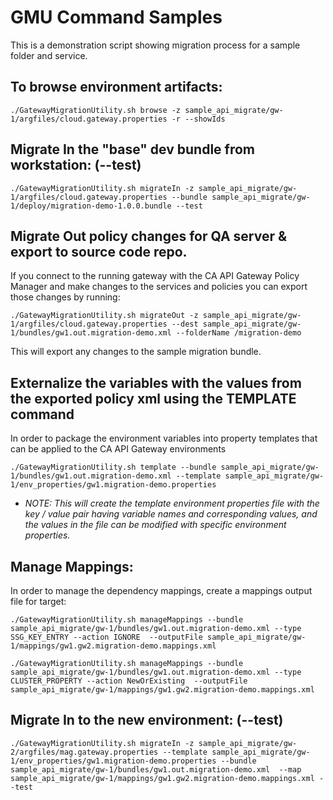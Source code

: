 # GMU Command Samples 
This is a demonstration script showing migration process for a sample folder and service.

## To browse environment artifacts:

`./GatewayMigrationUtility.sh browse -z sample_api_migrate/gw-1/argfiles/cloud.gateway.properties -r --showIds`

## Migrate In the "base" dev bundle from workstation: (--test)

`./GatewayMigrationUtility.sh migrateIn -z sample_api_migrate/gw-1/argfiles/cloud.gateway.properties --bundle sample_api_migrate/gw-1/deploy/migration-demo-1.0.0.bundle --test`

## Migrate Out policy changes for QA server & export to source code repo.
If you connect to the running gateway with the CA API Gateway Policy Manager and make changes to the services and policies you can export those changes by running:

`./GatewayMigrationUtility.sh migrateOut -z sample_api_migrate/gw-1/argfiles/cloud.gateway.properties --dest sample_api_migrate/gw-1/bundles/gw1.out.migration-demo.xml --folderName /migration-demo`

This will export any changes to the sample migration bundle. 

## Externalize the variables with the values from the exported policy xml using the TEMPLATE command
In order to package the environment variables into property templates that can be applied to the CA API Gateway environments

`./GatewayMigrationUtility.sh template --bundle sample_api_migrate/gw-1/bundles/gw1.out.migration-demo.xml --template sample_api_migrate/gw-1/env_properties/gw1.migration-demo.properties`
   - *NOTE: This will create the template environment properties file with the key / value pair having variable names and corresponding values, and the values in the file can be modified with specific environment properties.*

## Manage Mappings:
In order to manage the dependency mappings, create a mappings output file for target:

`./GatewayMigrationUtility.sh manageMappings --bundle sample_api_migrate/gw-1/bundles/gw1.out.migration-demo.xml --type SSG_KEY_ENTRY --action IGNORE  --outputFile sample_api_migrate/gw-1/mappings/gw1.gw2.migration-demo.mappings.xml`

`./GatewayMigrationUtility.sh manageMappings --bundle sample_api_migrate/gw-1/bundles/gw1.out.migration-demo.xml --type CLUSTER_PROPERTY --action NewOrExisting  --outputFile sample_api_migrate/gw-1/mappings/gw1.gw2.migration-demo.mappings.xml`

## Migrate In to the new environment: (--test)

`./GatewayMigrationUtility.sh migrateIn -z sample_api_migrate/gw-2/argfiles/mag.gateway.properties --template sample_api_migrate/gw-1/env_properties/gw1.migration-demo.properties --bundle sample_api_migrate/gw-1/bundles/gw1.out.migration-demo.xml  --map sample_api_migrate/gw-1/mappings/gw1.gw2.migration-demo.mappings.xml --test`

